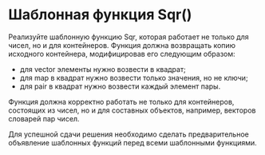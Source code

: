 # Шаблонная функция Sqr()

Реализуйте шаблонную функцию Sqr, которая работает не только для чисел, но и для контейнеров. 
Функция должна возвращать копию исходного контейнера, модифицировав его следующим образом:

- для vector элементы нужно возвести в квадрат;
- для map в квадрат нужно возвести только значения, но не ключи;
- для pair в квадрат нужно возвести каждый элемент пары.

Функция должна корректно работать не только для контейнеров, состоящих из чисел, но и для составных объектов, например, векторов словарей пар чисел.

Для успешной сдачи решения необходимо сделать предварительное объявление шаблонных функций перед всеми шаблонными функциями.


